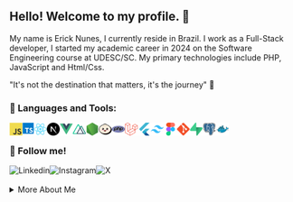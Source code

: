 ## Hello! Welcome to my profile. 👋

My name is Erick Nunes, I currently reside in Brazil. I work as a Full-Stack developer, I started my academic career in 2024 on the Software Engineering course at UDESC/SC. My primary technologies include PHP, JavaScript and Html/Css.

"It's not the destination that matters, it's the journey" 💭

### 🚀 Languages and Tools:

[<img align="left" src="https://raw.githubusercontent.com/devicons/devicon/master/icons/javascript/javascript-original.svg" width="23px" alt="JavaScript"/>][javascript]
[<img align="left" src="https://raw.githubusercontent.com/devicons/devicon/master/icons/typescript/typescript-original.svg" width="20px" alt="TypeScript" />][typescript]
[<img align="left" src="https://raw.githubusercontent.com/devicons/devicon/master/icons/react/react-original.svg" width="23px" alt="React"/>][react]
[<img align="left" src="https://raw.githubusercontent.com/devicons/devicon/master/icons/nextjs/nextjs-original.svg" width="23px" alt="NextJs"/>][nextjs]
[<img align="left" src="https://raw.githubusercontent.com/devicons/devicon/master/icons/vuejs/vuejs-original.svg" width="23px" alt="Vue"/>][vuejs]
[<img align="left" src="https://raw.githubusercontent.com/devicons/devicon/master/icons/nuxtjs/nuxtjs-original.svg" width="23px" alt="Nuxt"/>][nuxtjs]
[<img align="left" src="https://raw.githubusercontent.com/devicons/devicon/master/icons/nodejs/nodejs-original.svg" width="23px" alt="Node"/>][nodejs]
[<img align="left" src="https://raw.githubusercontent.com/devicons/devicon/master/icons/bun/bun-original.svg" width="23px" alt="Bun"/>][bun]
[<img align="left" src="https://raw.githubusercontent.com/devicons/devicon/master/icons/php/php-original.svg" width="23px" alt="PHP"/>][php]
[<img align="left" src="https://raw.githubusercontent.com/devicons/devicon/master/icons/laravel/laravel-original.svg" width="23px" alt="Laravel"/>][laravel]
[<img align="left" src="https://raw.githubusercontent.com/devicons/devicon/master/icons/flutter/flutter-original.svg" width="23px" alt="Flutter"/>][flutter]
[<img align="left" src="https://raw.githubusercontent.com/devicons/devicon/master/icons/tailwindcss/tailwindcss-original.svg" width="23px" alt="TailWindCss"/>][tailwindcss]
[<img align="left" src="https://raw.githubusercontent.com/devicons/devicon/master/icons/figma/figma-original.svg" width="23px" alt="Figma"/>][figma]
[<img align="left" src="https://raw.githubusercontent.com/devicons/devicon/master/icons/git/git-original.svg" width="23px" alt="git"/>][git]
[<img align="left" src="https://raw.githubusercontent.com/devicons/devicon/master/icons/supabase/supabase-original.svg" width="23px" alt="Supabase"/>][supabase]
[<img align="left" src="https://raw.githubusercontent.com/devicons/devicon/master/icons/postgresql/postgresql-original.svg" width="23px" alt="PostGreSql"/>][postgresql]
[<img align="left" src="https://raw.githubusercontent.com/devicons/devicon/master/icons/docker/docker-original.svg" width="23px" alt="Docker"/>][docker]

<br >

### 💬 Follow me!
[<img align="left" src="https://img.shields.io/badge/LinkedIn-0077B5?logo=linkedin&logoColor=white" alt="Linkedin"/>][linkedin]
[<img align="left" src="https://img.shields.io/badge/Instagram-E4405F?logo=instagram&logoColor=white" alt="Instagram"/>][instagram]
[<img align="left" src="https://img.shields.io/badge/Twitter-%231DA1F2.svg?logo=x&logoColor=white" alt="X"/>][twitter]

<br >
<br >

<details>
  
  <summary>
    More About Me
  </summary>

  #### Github Stats
    
  <div>
    <a href="https://github.com/ER1CK122">
    <img height="178em" src="https://github-readme-stats.vercel.app/api?username=ER1CK122&theme=dark&hide_border=false&include_all_commits=false&count_private=false"/>
    <img height="178em" src="https://github-readme-stats.vercel.app/api/top-langs/?username=ER1CK122&theme=dark&hide_border=false&include_all_commits=false&count_private=false&layout=compact"/>
    <img height="178em" src="https://github-contributor-stats.vercel.app/api?username=ER1CK122&limit=5&theme=dark&combine_all_yearly_contributions=true"/>
  </div>  
      
</details>

[javascript]: https://pt.wikipedia.org/wiki/JavaScript
[typescript]: https://www.typescriptlang.org/
[react]: https://pt-br.reactjs.org/
[nextjs]: https://nextjs.org/
[vuejs]: https://vuejs.org/
[nuxtjs]: https://v2.nuxt.com/pt/
[nodejs]: https://nodejs.org/en/
[bun]: https://bun.sh/
[php]: https://www.php.net/
[laravel]: https://laravel.com/
[tailwindcss]: https://tailwindcss.com/
[flutter]: https://flutter.dev/
[figma]: https://www.figma.com/
[git]: https://git-scm.com/
[supabase]: https://supabase.com/
[postgresql]: https://www.postgresql.org/
[docker]: https://www.docker.com/

[instagram]: https://instagram.com/erck_nunes/
[linkedin]: https://www.linkedin.com/in/erick-nunes-790b63243/
[twitter]: https://twitter.com/Er1Ck122
